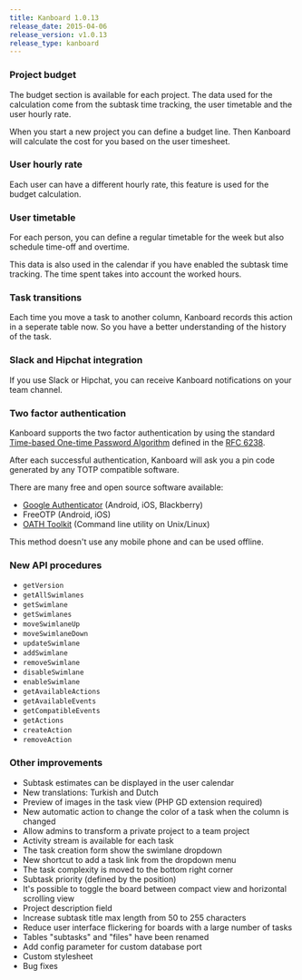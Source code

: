 ```yaml
---
title: Kanboard 1.0.13
release_date: 2015-04-06
release_version: v1.0.13
release_type: kanboard
---
```


### Project budget

The budget section is available for each project.
The data used for the calculation come from the subtask time tracking, the user timetable and the user hourly rate.

When you start a new project you can define a budget line.
Then Kanboard will calculate the cost for you based on the user timesheet.

### User hourly rate

Each user can have a different hourly rate, this feature is used for the budget calculation.

### User timetable

For each person, you can define a regular timetable for the week but also schedule time-off and overtime.

This data is also used in the calendar if you have enabled the subtask time tracking.
The time spent takes into account the worked hours.

### Task transitions

Each time you move a task to another column, Kanboard records this action in a seperate table now.
So you have a better understanding of the history of the task.

### Slack and Hipchat integration

If you use Slack or Hipchat, you can receive Kanboard notifications on your team channel.

### Two factor authentication

Kanboard supports the two factor authentication by using the standard [Time-based One-time Password Algorithm](http://en.wikipedia.org/wiki/Time-based_One-time_Password_Algorithm) defined in the [RFC 6238](http://tools.ietf.org/html/rfc6238).

After each successful authentication, Kanboard will ask you a pin code generated by any TOTP compatible software.

There are many free and open source software available:

- [Google Authenticator](https://github.com/google/google-authenticator/) (Android, iOS, Blackberry)
- FreeOTP (Android, iOS)
- [OATH Toolkit](http://www.nongnu.org/oath-toolkit/) (Command line utility on Unix/Linux)

This method doesn't use any mobile phone and can be used offline.

### New API procedures

- `getVersion`
- `getAllSwimlanes`
- `getSwimlane`
- `getSwimlanes`
- `moveSwimlaneUp`
- `moveSwimlaneDown`
- `updateSwimlane`
- `addSwimlane`
- `removeSwimlane`
- `disableSwimlane`
- `enableSwimlane`
- `getAvailableActions`
- `getAvailableEvents`
- `getCompatibleEvents`
- `getActions`
- `createAction`
- `removeAction`

### Other improvements

- Subtask estimates can be displayed in the user calendar
- New translations: Turkish and Dutch
- Preview of images in the task view (PHP GD extension required)
- New automatic action to change the color of a task when the column is changed
- Allow admins to transform a private project to a team project
- Activity stream is available for each task
- The task creation form show the swimlane dropdown
- New shortcut to add a task link from the dropdown menu
- The task complexity is moved to the bottom right corner
- Subtask priority (defined by the position)
- It's possible to toggle the board between compact view and horizontal scrolling view
- Project description field
- Increase subtask title max length from 50 to 255 characters
- Reduce user interface flickering for boards with a large number of tasks
- Tables "subtasks" and "files" have been renamed
- Add config parameter for custom database port
- Custom stylesheet
- Bug fixes
